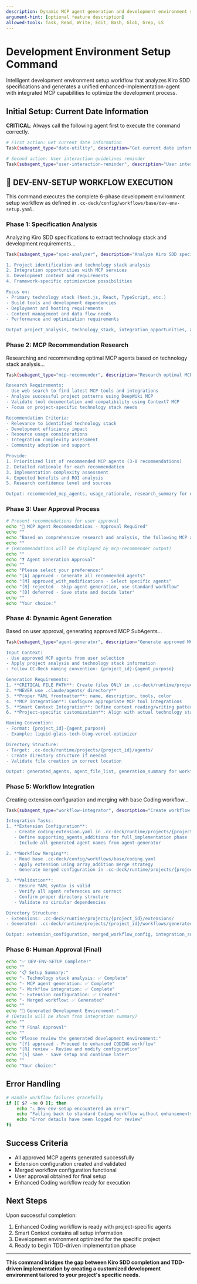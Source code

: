 ```yaml
---
description: Dynamic MCP agent generation and development environment setup for project-specific optimization
argument-hint: [optional feature description]
allowed-tools: Task, Read, Write, Edit, Bash, Glob, Grep, LS
---
```


# Development Environment Setup Command

Intelligent development environment setup workflow that analyzes Kiro SDD specifications and generates a unified enhanced-implementation-agent with integrated MCP capabilities to optimize the development process.

## Initial Setup: Current Date Information

**CRITICAL**: Always call the following agent first to execute the command correctly.

```bash
# First action: Get current date information
Task(subagent_type="date-utility", description="Get current date information", prompt="Please provide current date and time information for use in this dev-env-setup workflow session, including search-appropriate year formatting.")

# Second action: User interaction guidelines reminder
Task(subagent_type="user-interaction-reminder", description="User interaction guidelines", prompt="Provide critical reminders about proper user interaction protocols for this dev-env-setup workflow session.")
```

## 🚀 DEV-ENV-SETUP WORKFLOW EXECUTION

This command executes the complete 6-phase development environment setup workflow as defined in `.cc-deck/config/workflows/base/dev-env-setup.yaml`.

### Phase 1: Specification Analysis

Analyzing Kiro SDD specifications to extract technology stack and development requirements...

```bash
Task(subagent_type="spec-analyzer", description="Analyze Kiro SDD specifications", prompt="Analyze the Kiro SDD specifications in .kiro/specs/ directory to extract:

1. Project identification and technology stack analysis
2. Integration opportunities with MCP services
3. Development context and requirements
4. Framework-specific optimization possibilities

Focus on:
- Primary technology stack (Next.js, React, TypeScript, etc.)
- Build tools and development dependencies
- Deployment and hosting requirements
- Content management and data flow needs
- Performance and optimization requirements

Output project_analysis, technology_stack, integration_opportunities, and development_context for next phase.")
```

### Phase 2: MCP Recommendation Research

Researching and recommending optimal MCP agents based on technology stack analysis...

```bash
Task(subagent_type="mcp-recommender", description="Research optimal MCP integrations", prompt="Based on the project analysis from spec-analyzer, research and recommend optimal MCP-based SubAgents:

Research Requirements:
- Use web search to find latest MCP tools and integrations
- Analyze successful project patterns using DeepWiki MCP
- Validate tool documentation and compatibility using Context7 MCP
- Focus on project-specific technology stack needs

Recommendation Criteria:
- Relevance to identified technology stack
- Development efficiency impact
- Resource usage considerations
- Integration complexity assessment
- Community adoption and support

Provide:
1. Prioritized list of recommended MCP agents (3-8 recommendations)
2. Detailed rationale for each recommendation
3. Implementation complexity assessment
4. Expected benefits and ROI analysis
5. Research confidence level and sources

Output: recommended_mcp_agents, usage_rationale, research_summary for user approval.")
```

### Phase 3: User Approval Process

```bash
# Present recommendations for user approval
echo "🎯 MCP Agent Recommendations - Approval Required"
echo ""
echo "Based on comprehensive research and analysis, the following MCP agents are recommended:"
echo ""
# (Recommendations will be displayed by mcp-recommender output)
echo ""
echo "❓ Agent Generation Approval"
echo ""
echo "Please select your preference:"
echo "[A] approved - Generate all recommended agents"
echo "[M] approved_with_modifications - Select specific agents"
echo "[R] rejected - Skip agent generation, use standard workflow"
echo "[D] deferred - Save state and decide later"
echo ""
echo "Your choice:"
```

### Phase 4: Dynamic Agent Generation

Based on user approval, generating approved MCP SubAgents...

```bash
Task(subagent_type="agent-generator", description="Generate approved MCP SubAgents", prompt="Generate the user-approved MCP SubAgents with the following requirements:

Input Context:
- Use approved MCP agents from user selection
- Apply project analysis and technology stack information
- Follow CC-Deck naming convention: {project_id}-{agent_purpose}

Generation Requirements:
1. **CRITICAL FILE PATH**: Create files ONLY in .cc-deck/runtime/projects/{project_id}/agents/
2. **NEVER use .claude/agents/ directory**
3. **Proper YAML frontmatter**: name, description, tools, color
4. **MCP Integration**: Configure appropriate MCP tool integrations
5. **Smart Context Integration**: Define context reading/writing patterns
6. **Project-specific customization**: Align with actual technology stack

Naming Convention:
- Format: {project_id}-{agent_purpose}
- Example: liquid-glass-tech-blog-vercel-optimizer

Directory Structure:
- Target: .cc-deck/runtime/projects/{project_id}/agents/
- Create directory structure if needed
- Validate file creation in correct location

Output: generated_agents, agent_file_list, generation_summary for workflow integration.")
```

### Phase 5: Workflow Integration

Creating extension configuration and merging with base Coding workflow...

```bash
Task(subagent_type="workflow-integrator", description="Create workflow integration", prompt="Create extension configuration and merge with base Coding workflow:

Integration Tasks:
1. **Extension Configuration**:
   - Create coding-extension.yaml in .cc-deck/runtime/projects/{project_id}/extensions/
   - Define supporting_agents_additions for full_implementation phase
   - Include all generated agent names from agent-generator

2. **Workflow Merging**:
   - Read base .cc-deck/config/workflows/base/coding.yaml
   - Apply extension using array_addition merge strategy
   - Generate merged configuration in .cc-deck/runtime/projects/{project_id}/workflows/generated/coding-merged.yaml

3. **Validation**:
   - Ensure YAML syntax is valid
   - Verify all agent references are correct
   - Confirm proper directory structure
   - Validate no circular dependencies

Directory Structure:
- Extensions: .cc-deck/runtime/projects/{project_id}/extensions/
- Generated: .cc-deck/runtime/projects/{project_id}/workflows/generated/

Output: extension_configuration, merged_workflow_config, integration_summary for final approval.")
```

### Phase 6: Human Approval (Final)

```bash
echo "✅ DEV-ENV-SETUP Complete!"
echo ""
echo "📋 Setup Summary:"
echo "- Technology stack analysis: ✅ Complete"
echo "- MCP agent generation: ✅ Complete"
echo "- Workflow integration: ✅ Complete"
echo "- Extension configuration: ✅ Created"
echo "- Merged workflow: ✅ Generated"
echo ""
echo "🎯 Generated Development Environment:"
# (Details will be shown from integration summary)
echo ""
echo "❓ Final Approval"
echo ""
echo "Please review the generated development environment:"
echo "[Y] approved - Proceed to enhanced CODING workflow"
echo "[R] review - Review and modify configuration"
echo "[S] save - Save setup and continue later"
echo ""
echo "Your choice:"
```

## Error Handling

```bash
# Handle workflow failures gracefully
if [[ $? -ne 0 ]]; then
    echo "⚠️ Dev-env-setup encountered an error"
    echo "Falling back to standard Coding workflow without enhancements"
    echo "Error details have been logged for review"
fi
```

## Success Criteria

- All approved MCP agents generated successfully
- Extension configuration created and validated  
- Merged workflow configuration functional
- User approval obtained for final setup
- Enhanced Coding workflow ready for execution

## Next Steps

Upon successful completion:
1. Enhanced Coding workflow is ready with project-specific agents
2. Smart Context contains all setup information
3. Development environment optimized for the specific project
4. Ready to begin TDD-driven implementation phase

---

**This command bridges the gap between Kiro SDD completion and TDD-driven implementation by creating a customized development environment tailored to your project's specific needs.**